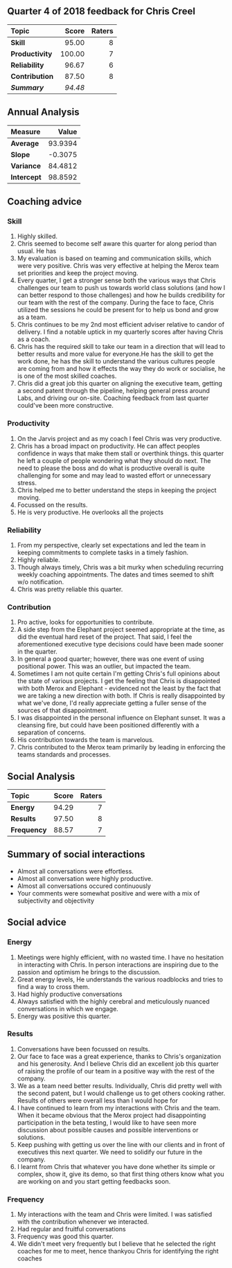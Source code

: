 ## Quarter 4 of 2018 feedback for Chris Creel
|Topic|Score|Raters|
|:---|---:|---:|
|**Skill**|95.00|8|
|**Productivity**|100.00|7|
|**Reliability**|96.67|6|
|**Contribution**|87.50|8|
|__*Summary*__|_*94.48*_||

## Annual Analysis
|Measure|Value|
|:---|---:|
|__Average__|93.9394|
|__Slope__|-0.3075|
|__Variance__|84.4812|
|__Intercept__|98.8592|

## Coaching advice
### Skill
1) Highly skilled.
2) Chris seemed to become self aware this quarter for along period than usual. He has  
3) My evaluation is based on teaming and communication skills, which were very positive. Chris was very effective at helping the Merox team set priorities and keep the project moving.
4) Every quarter, I get a stronger sense both the various ways that Chris challenges our team to push us towards world class solutions (and how I can better respond to those challenges) and how he builds credibility for our team with the rest of the company.  During the face to face, Chris utilized the sessions he could be present for to help us bond and grow as a team.
5) Chris continues to be my 2nd most efficient adviser relative to candor of delivery.  I find a notable uptick in my quarterly scores after having Chris as a coach. 
6) Chris has the required skill to take our team in a direction that will lead to better results and more value for everyone.He has the skill to get the work done, he has the skill to understand the various cultures people are coming from and how
it effects the way they do work or socialise, he is one of the most skilled coaches. 
7) Chris did a great job this quarter on aligning the executive team, getting a second patent through the pipeline, helping general press around Labs, and driving our on-site.  Coaching feedback from last quarter could've been more constructive.
### Productivity
1) On the Jarvis project and as my coach I feel Chris was very productive.
2) Chris has a broad impact on productivity. He can affect peoples confidence in ways that make them stall or overthink things. this quarter he left a couple of people wondering what they should do next. The need to please the boss and do what is productive overall is quite challenging for some and may lead to wasted effort or unnecessary stress.
3) Chris helped me to better understand the steps in keeping the project moving.
4) Focussed on the results.
5) He is very productive. He overlooks all the projects 
### Reliability
1) From my perspective, clearly set expectations and led the team in keeping commitments to complete tasks in a timely fashion.
2) Highly reliable.
3) Though always timely, Chris was a bit murky when scheduling recurring weekly coaching appointments.  The dates and times seemed to shift w/o notification.
4) Chris was pretty reliable this quarter.
### Contribution
1) Pro active, looks for opportunities to contribute.
2) A side step from the Elephant project seemed appropriate at the time, as did the eventual hard reset of the project.  That said, I feel the aforementioned executive type decisions could have been made sooner in the quarter.
3) In general a good quarter; however, there was one event of using positional power.  This was an outlier, but impacted the team.
4) Sometimes I am not quite certain I'm getting Chris's full opinions about the state of various projects. I get the feeling that Chris is disappointed with both Merox and Elephant - evidenced not the least by the fact that we are taking a new direction with both.  If Chris is really disappointed by what we've done, I'd really appreciate getting a fuller sense of the sources of that disappointment.
5) I was disappointed in the personal influence on Elephant sunset. It was a cleansing fire, but could have been positioned differently with a separation of concerns.
6) His contribution towards the team is marvelous. 
7) Chris contributed to the Merox team primarily by leading in enforcing the teams standards and processes.


## Social Analysis
|Topic|Score|Raters|
|:---|---:|---:|
|**Energy**|94.29|7|
|**Results**|97.50|8|
|**Frequency**|88.57|7|



## Summary of social interactions

   * Almost all conversations were effortless.
   * Almost all conversation were highly productive.
   * Almost all conversations occured continuously
   * Your comments were somewhat positive and were with a mix of subjectivity and objectivity

## Social advice
### Energy
1) Meetings were highly efficient, with no wasted time. I have no hesitation in interacting with Chris. In person interactions are inspiring due to the passion and optimism he brings to the discussion.
2) Great energy levels, He understands the various roadblocks and tries to find a way to cross them.
3) Had highly productive conversations
4) Always satisfied with the highly cerebral and meticulously nuanced conversations in which we engage.
5) Energy was positive this quarter. 
### Results
1) Conversations have been focussed on results.
2) Our face to face was a great experience, thanks to Chris's organization and his generosity.  And I believe Chris did an excellent job this quarter of raising the profile of our team in a positive way with the rest of the company.
3) We as a team need better results. Individually, Chris did pretty well with the second patent, but I would challenge us to get others cooking rather. Results of others were overall less than I would hope for
4) I have continued to learn from my interactions with Chris and the team. When it became obvious that the Merox project had disappointing participation in the beta testing, I would like to have seen more discussion about possible causes and possible interventions or solutions.
5) Keep pushing with getting us over the line with our clients and in front of executives this next quarter.  We need to solidify our future in the company.
6) I learnt from Chris that whatever you have done whether its simple or complex, show it, give its demo, so that first thing others know what you are working on and you start getting feedbacks soon.
### Frequency
1) My interactions with the team and Chris were limited.  I was satisfied with the contribution whenever we interacted.
2) Had regular and fruitful conversations
3) Frequency was good this quarter.
4) We didn't meet very frequently but I believe that he selected the right coaches for me to meet, hence thankyou 
Chris for identifying the right coaches
